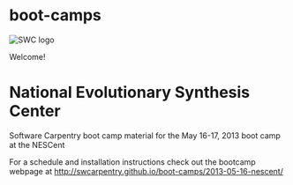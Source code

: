 boot-camps
==========
![SWC logo](http://software-carpentry.org/img/software-carpentry-banner.png)

Welcome!

# National Evolutionary Synthesis Center
Software Carpentry boot camp material
for the May 16-17, 2013 boot camp at the NESCent

For a schedule and installation instructions check out the bootcamp webpage at
http://swcarpentry.github.io/boot-camps/2013-05-16-nescent/


